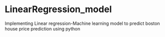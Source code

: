 # LinearRegression_model
Implementing Linear regression-Machine learning model to predict boston house price prediction using python
